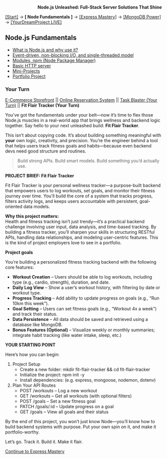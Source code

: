 **<p align="right">Node.js Unleashed: Full-Stack Server Solutions That Shine</p>**

[[Start]](../Introduction.md) → **[ Node Fundamentals ]** → [[Express Mastery]](../chapter-02/2-1.md) → [[MongoDB Power]](#mongodb) → [[YourDreamProject LIVE]](#project)

## Node.js Fundamentals
* [What is Node.js and why use it?](1-1.md)
* [Event-driven, non-blocking I/O, and single-threaded model](1-2.md)
* [Modules, npm (Node Package Manager)](1-3.md)
* [Basic HTTP server](1-4.md)
* [Mini-Projects](1-5.md)
* [Portfolio Project](#Portfolio-Project)

### Your Turn

[E-Commerce Storefront](1-6.md) || [Online Reservation System](1-6-2.md) || [Task Blaster (Your Turn)](1-6-3.md) || **Fit Flair Tracker (Your Turn)**

You’ve got the fundamentals under your belt—now it’s time to flex those Node.js muscles in a real-world app that brings wellness and backend logic together. Say hello to your next unleashed build: **Fit Flair Tracker**.

This isn’t about copying code. It’s about building something meaningful with **your** own logic, creativity, and precision. You’re the engineer behind a tool that helps users track fitness goals and habits—because even backend devs need good structure and routines.

> Build strong APIs. Build smart models. Build something you’d actually use.

**PROJECT BRIEF: Fit Flair Tracker**

Fit Flair Tracker is your personal wellness tracker—a purpose-built backend that empowers users to log workouts, set goals, and monitor their fitness journey over time. You’ll build the core of a system that tracks progress, filters activity logs, and keeps users accountable with persistent, goal-oriented data models.

**Why this project matters:**<br />
Health and fitness tracking isn’t just trendy—it’s a practical backend challenge involving user input, data analysis, and time-based tracking. By building a fitness tracker, you’ll sharpen your skills in structuring RESTful APIs, handling data relationships, and modeling user-centric features. This is the kind of project employers love to see in a portfolio.

**Project goals**

You’re building a personalized fitness tracking backend with the following core features:

- **Workout Creation** – Users should be able to log workouts, including type (e.g., cardio, strength), duration, and date.
- **Daily Log View** – Show a user’s workout history, with filtering by date or workout type.
- **Progress Tracking** – Add ability to update progress on goals (e.g., “Run 10km this week”).
- **Goal Setting** – Users can set fitness goals (e.g., “Workout 4x a week”) and track their status.
- **Data Persistence** – All data should be saved and retrieved using a database like MongoDB.
- **Bonus Features (Optional)** – Visualize weekly or monthly summaries; integrate habit tracking (like water intake, sleep, etc.)

**YOUR STARTING POINT**

Here’s how you can begin:

1. Project Setup
   - Create a new folder: mkdir fit-flair-tracker && cd fit-flair-tracker
   - Initialize the project: npm init -y
   - Install dependencies: (e.g. express, mongoose, nodemon, dotenv)
2. Plan Your API Routes
   - POST /workouts – Log a new workout
   - GET /workouts – Get all workouts (with optional filters)
   - POST /goals – Set a new fitness goal
   - PATCH /goals/:id – Update progress on a goal
   - GET /goals – View all goals and their status
        
By the end of this project, you won’t just know Node—you’ll know how to build backend systems with purpose. Put your own spin on it, and make it portfolio-worthy.

Let’s go. Track it. Build it. Make it flair.

[Continue to Express Mastery](../chapter-02/2-1.md)
